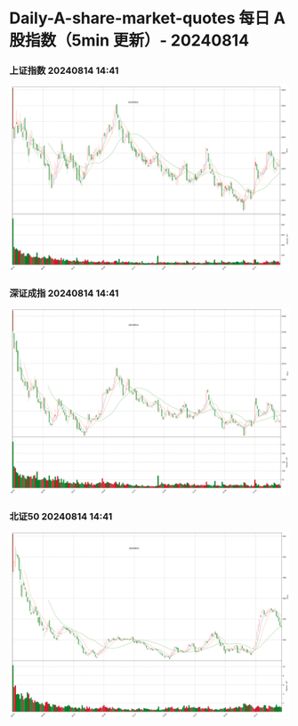 
# Daily-A-share-market-quotes 每日 A 股指数（5min 更新）- 20240814

### 上证指数 20240814 14:41
![](./fig/2024/8/20240814-sh000001.png)

### 深证成指 20240814 14:41
![](./fig/2024/8/20240814-sz399001.png)

### 北证50 20240814 14:41
![](./fig/2024/8/20240814-bj899050.png)

